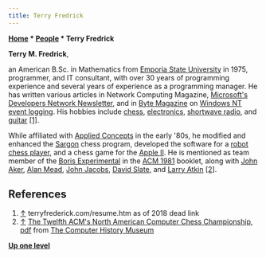 ```yaml
---
title: Terry Fredrick
---
```

**[Home](Home "Home") \* [People](People "People") \* Terry Fredrick**


**Terry M. Fredrick**,  

an American B.Sc. in Mathematics from [Emporia State University](https://en.wikipedia.org/wiki/Emporia_State_University) in 1975, programmer, and IT consultant, with over 30 years of programming experience and several years of experience as a programming manager. He has written various articles in Network Computing Magazine, [Microsoft's Developers Network Newsletter](https://en.wikipedia.org/wiki/Microsoft_Developer_Network), and in [Byte Magazine](Byte_Magazine "Byte Magazine") on [Windows NT](Windows "Windows") [event logging](Logging "Logging"). His hobbies include [chess](Chess "Chess"), [electronics](https://en.wikipedia.org/wiki/Electronics), [shortwave radio](https://en.wikipedia.org/wiki/Shortwave), and [guitar](https://en.wikipedia.org/wiki/Guitar) <a id="cite-note-1" href="#cite-ref-1">[1]</a>. 






While affiliated with [Applied Concepts](Applied_Concepts "Applied Concepts") in the early '80s, he modified and enhanced the [Sargon](Sargon "Sargon") chess program, developed the software for a [robot chess player](Boris#Handroid "Boris"), and a chess game for the [Apple II](Apple_II "Apple II"). He is mentioned as team member of the [Boris Experimental](Boris#X "Boris") in the [ACM 1981](ACM_1981 "ACM 1981") booklet, along with [John Aker](John_Aker "John Aker"), [Alan Mead](Alan_Mead "Alan Mead"), [John Jacobs](index.php?title=John_Jacobs&action=edit&redlink=1 "John Jacobs (page does not exist)"), [David Slate](David_Slate "David Slate"), and [Larry Atkin](Larry_Atkin "Larry Atkin") <a id="cite-note-2" href="#cite-ref-2">[2]</a>.



## References


1. <a id="cite-ref-1" href="#cite-note-1">↑</a> terryfrederick.com/resume.htm as of 2018 dead link
2. <a id="cite-ref-2" href="#cite-note-2">↑</a> [The Twelfth ACM's North American Computer Chess Championship](http://www.computerhistory.org/chess/full_record.php?iid=doc-431614f6ce737), [pdf](http://archive.computerhistory.org/projects/chess/related_materials/text/3-1%20and%203-2%20and%203-3.1981_ACM_NACCC/1981_ACM_NACCC.sm.062303017.pdf) from [The Computer History Museum](The_Computer_History_Museum "The Computer History Museum")

**[Up one level](People "People")**







 

